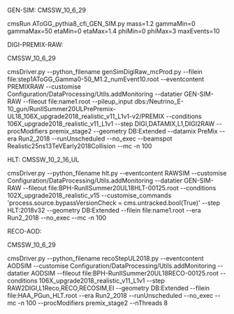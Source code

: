GEN-SIM:
CMSSW_10_6_29

cmsRun AToGG_pythia8_cfi_GEN_SIM.py mass=1.2 gammaMin=0 gammaMax=50 etaMin=0 etaMax=1.4 phiMin=0 phiMax=3 maxEvents=10

DIGI-PREMIX-RAW:

CMSSW_10_6_29

cmsDriver.py  --python_filename genSimDigiRaw_mcProd.py --filein file:step1AToGG_Gamma0-50_M1.2_numEvent10.root  --eventcontent PREMIXRAW --customise Configuration/DataProcessing/Utils.addMonitoring --datatier GEN-SIM-RAW --fileout file:name1.root --pileup_input dbs:/Neutrino_E-10_gun/RunIISummer20ULPrePremix-UL18_106X_upgrade2018_realistic_v11_L1v1-v2/PREMIX        --conditions 106X_upgrade2018_realistic_v11_L1v1 --step DIGI,DATAMIX,L1,DIGI2RAW --procModifiers premix_stage2  --geometry DB:Extended  --datamix PreMix --era Run2_2018 --runUnscheduled --no_exec --beamspot Realistic25ns13TeVEarly2018Collision --mc -n 100




HLT:
CMSSW_10_2_16_UL

cmsDriver.py --python_filename hlt.py --eventcontent RAWSIM --customise Configuration/DataProcessing/Utils.addMonitoring --datatier GEN-SIM-RAW  --fileout file:BPH-RunIISummer20UL18HLT-00125.root      --conditions 102X_upgrade2018_realistic_v15     --customise_commands 'process.source.bypassVersionCheck = cms.untracked.bool(True)' --step HLT:2018v32    --geometry DB:Extended  --filein file:name1.root --era Run2_2018 --no_exec --mc -n 100



RECO-AOD:

CMSSW_10_6_29

cmsDriver.py --python_filename recoStepUL2018.py --eventcontent AODSIM --customise Configuration/DataProcessing/Utils.addMonitoring --datatier AODSIM --fileout file:BPH-RunIISummer20UL18RECO-00125.root --conditions 106X_upgrade2018_realistic_v11_L1v1 --step RAW2DIGI,L1Reco,RECO,RECOSIM,EI --geometry DB:Extended --filein file:HAA_PGun_HLT.root --era Run2_2018 --runUnscheduled --no_exec --mc -n 100 --procModifiers premix_stage2 --nThreads 8


